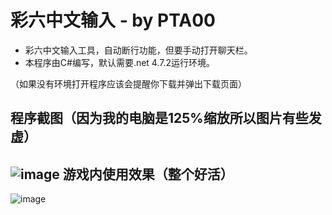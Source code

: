 # 彩六中文输入 - by PTA00
- 彩六中文输入工具，自动断行功能，但要手动打开聊天栏。
- 本程序由C#编写，默认需要.net 4.7.2运行环境。

（如果没有环境打开程序应该会提醒你下载并弹出下载页面）

程序截图（因为我的电脑是125%缩放所以图片有些发虚）
---
![image](https://user-images.githubusercontent.com/59364024/155723186-b3e744bd-4fca-44aa-bc35-0c4e9ff85dd3.png)
游戏内使用效果（整个好活）
---
![image](https://user-images.githubusercontent.com/59364024/155724504-ec36ccd0-b794-4c1f-b6a8-1c2a1e3f10c2.png)
